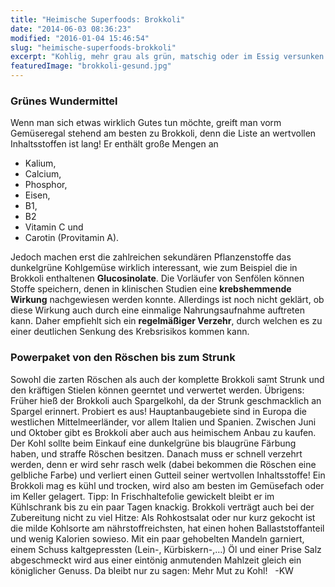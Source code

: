 ```yaml
---
title: "Heimische Superfoods: Brokkoli"
date: "2014-06-03 08:36:23"
modified: "2016-01-04 15:46:54"
slug: "heimische-superfoods-brokkoli"
excerpt: "Kohlig, mehr grau als grün, matschig oder im Essig versunken – jede/r kann eine geschmackliche Horrorgeschichte zu Brokkoli erzählen. Dabei steckt so viel mehr in ihm!"
featuredImage: "brokkoli-gesund.jpg"
---
```


### Grünes Wundermittel

Wenn man sich etwas wirklich Gutes tun möchte, greift man vorm Gemüseregal stehend am besten zu Brokkoli, denn die Liste an wertvollen Inhaltsstoffen ist lang! Er enthält große Mengen an

*   Kalium,
*   Calcium,
*   Phosphor,
*   Eisen,
*   B1,
*   B2
*   Vitamin C und
*   Carotin (Provitamin A).

Jedoch machen erst die zahlreichen sekundären Pflanzenstoffe das dunkelgrüne Kohlgemüse wirklich interessant, wie zum Beispiel die in Brokkoli enthaltenen **Glucosinolate**. Die Vorläufer von Senfölen können Stoffe speichern, denen in klinischen Studien eine **krebshemmende Wirkung** nachgewiesen werden konnte. Allerdings ist noch nicht geklärt, ob diese Wirkung auch durch eine einmalige Nahrungsaufnahme auftreten kann. Daher empfiehlt sich ein **regelmäßiger Verzehr**, durch welchen es zu einer deutlichen Senkung des Krebsrisikos kommen kann.  

### Powerpaket von den Röschen bis zum Strunk

Sowohl die zarten Röschen als auch der komplette Brokkoli samt Strunk und den kräftigen Stielen können geerntet und verwertet werden. Übrigens: Früher hieß der Brokkoli auch Spargelkohl, da der Strunk geschmacklich an Spargel erinnert. Probiert es aus! Hauptanbaugebiete sind in Europa die westlichen Mittelmeerländer, vor allem Italien und Spanien. Zwischen Juni und Oktober gibt es Brokkoli aber auch aus heimischem Anbau zu kaufen. Der Kohl sollte beim Einkauf eine dunkelgrüne bis blaugrüne Färbung haben, und straffe Röschen besitzen. Danach muss er schnell verzehrt werden, denn er wird sehr rasch welk (dabei bekommen die Röschen eine gelbliche Farbe) und verliert einen Gutteil seiner wertvollen Inhaltsstoffe! Ein Brokkoli mag es kühl und trocken, wird also am besten im Gemüsefach oder im Keller gelagert. Tipp: In Frischhaltefolie gewickelt bleibt er im Kühlschrank bis zu ein paar Tagen knackig. Brokkoli verträgt auch bei der Zubereitung nicht zu viel Hitze: Als Rohkostsalat oder nur kurz gekocht ist die milde Kohlsorte am nährstoffreichsten, hat einen hohen Ballaststoffanteil und wenig Kalorien sowieso. Mit ein paar gehobelten Mandeln garniert, einem Schuss kaltgepressten (Lein-, Kürbiskern-,…) Öl und einer Prise Salz abgeschmeckt wird aus einer eintönig anmutenden Mahlzeit gleich ein königlicher Genuss. Da bleibt nur zu sagen: Mehr Mut zu Kohl!   -KW